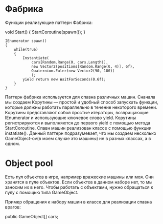 # Фабрика 

Функции реализующие паттерн Фабрика: 

void Start()
    {
        StartCoroutine(spawn());
    }

    IEnumerator spawn()
    {
        while(true)
        {
            Instantiate(
                cars[Random.Range(0, cars.Length)],
                new Vector2(positions[Random.Range(0, 4)], 6f),
                Quaternion.Euler(new Vector2(90, 180))
                );
            yield return new WaitForSeconds(0.6f);
        }
    }  
    
Паттерн фабрика используется для спавна различных машин. Сначала мы создаем Корутины — простой и удобный способ запускать функции, которые должны работать параллельно в течение некоторого времени. Корутины представляют собой простые итераторы, возвращающие IEnumerator и использующие ключевое слово yield. Корутины регистрируются и выполняются до первого yield с помощью метода StartCoroutine. Спавн машин реализован классе c помощью функции instatiate().
Данный паттерн подразумевает, что мы создаем несколько GameObject-ov(в моем случае это машины) не в разных классах, а в одном.

# Object pool

Есть пул объектов в игре, например вражеские машины или моя. Они хранятся в пуле объектов. Если объектов в данном наборе нет, то мы заносим их в него. Чтобы работать с объектами, нужно обращаться к пулу с помощью типа GameObject.

Пример обращения к набору машин в классе для реализации спавна врагов:

public GameObject[] cars;
